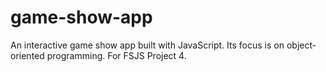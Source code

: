 # game-show-app
 An interactive game show app built with JavaScript. Its focus is on object-oriented programming. For FSJS Project 4.
